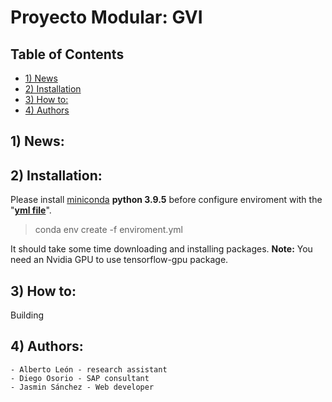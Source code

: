 # Proyecto Modular: GVI 

## Table of Contents
  * [1) News](#1-news)
  * [2) Installation](#2-installation)
  * [3) How to:](#3-how-to)
  * [4) Authors](#4-authors)

## 1) News:

## 2) Installation:
Please install [miniconda](https://docs.conda.io/en/latest/miniconda.html) **python 3.9.5** before configure enviroment with the "**[yml file](./enviroment.yml)**".

> conda env create -f enviroment.yml

It should take some time downloading and installing packages. 
**Note:** You need an Nvidia GPU to use tensorflow-gpu package.

## 3) How to:
Building

## 4) Authors:
```
- Alberto León - research assistant
- Diego Osorio - SAP consultant
- Jasmin Sánchez - Web developer
```